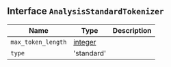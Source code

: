 ## Interface `AnalysisStandardTokenizer`

| Name | Type | Description |
| - | - | - |
| `max_token_length` | [integer](./integer.md) | &nbsp; |
| `type` | 'standard' | &nbsp; |
